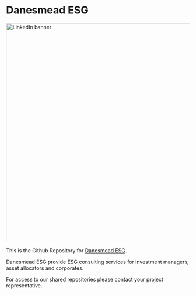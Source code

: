 # Danesmead ESG

<img width="600" alt="LinkedIn banner" src="https://github.com/Danesmead-ESG/.github/assets/127407944/2f80d529-51f3-412f-affa-4565844df68f">

This is the Github Repository for [Danesmead ESG](https://www.danesmeadesg.com). 

Danesmead ESG provide ESG consulting services for investment managers, asset allocators and corporates.

For access to our shared repositories please contact your project representative.
